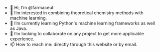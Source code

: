 - 👋 Hi, I’m @farmaceut
- 👀 I’m interested in combining theoretical chemistry methods with machine learning.
- 🌱 I’m currently learning Python's machine learning frameworks as well as Java.
- 💞️ I’m looking to collaborate on any project to get more applicable experience.
- 📫 How to reach me: directly through this website or by email.

<!---
farmaceut/farmaceut is a ✨ special ✨ repository because its `README.md` (this file) appears on your GitHub profile.
You can click the Preview link to take a look at your changes.
--->
